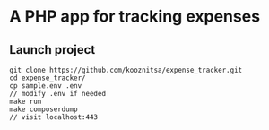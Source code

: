 # A PHP app for tracking expenses

## Launch project

```shell
git clone https://github.com/kooznitsa/expense_tracker.git
cd expense_tracker/
cp sample.env .env
// modify .env if needed
make run
make composerdump
// visit localhost:443
```
